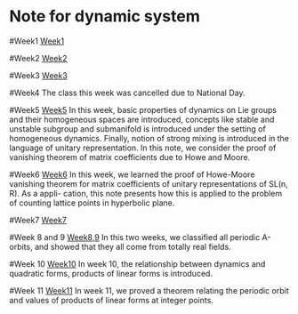 # Note for dynamic system
#Week1
[Week1](DSWeek1.pdf)

#Week2
[Week2](DSWeek2.pdf)

#Week3
[Week3](DSWeek3.pdf)

#Week4 
The class this week was cancelled due to National Day.

#Week5
[Week5](DSWeek5.pdf)
In this week, basic properties of dynamics on Lie groups and their homogeneous spaces are introduced, concepts like stable and unstable subgroup and submanifold is introduced under the setting of homogeneous dynamics. Finally, notion of strong mixing is introduced in the language of unitary representation. In this note, we consider the proof of vanishing theorem of matrix coefficients due to Howe and Moore.

#Week6
[Week6](DSWeek6.pdf)
In this week, we learned the proof of Howe-Moore vanishing theorem for matrix coefficients of unitary representations of SL(n, R). As a appli-
cation, this note presents how this is applied to the problem of counting lattice points in hyperbolic plane.

#Week7
[Week7](DSWeek7.pdf)

#Week 8 and 9
[Week8,9](DSWeek89.pdf)
In this two weeks, we classified all periodic A-orbits, and showed that they all come from totally real fields.

#Week 10
[Week10](DSWeek10.pdf)
In week 10, the relationship between dynamics and quadratic forms, products of linear forms is introduced.

#Week 11
[Week11](DSWeek11.pdf)
In week 11, we proved a theorem relating the periodic orbit and values of products of linear forms at integer points.
